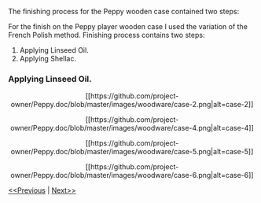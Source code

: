 The finishing process for the Peppy wooden case contained two steps:


For the finish on the Peppy player wooden case I used the variation of the French Polish method. Finishing process contains two steps:

1. Applying Linseed Oil. 
2. Applying Shellac.

### Applying Linseed Oil.

<p align="center">
[[https://github.com/project-owner/Peppy.doc/blob/master/images/woodware/case-2.png|alt=case-2]]
</p>
<p align="center">
[[https://github.com/project-owner/Peppy.doc/blob/master/images/woodware/case-4.png|alt=case-4]]
</p>
<p align="center">
[[https://github.com/project-owner/Peppy.doc/blob/master/images/woodware/case-5.png|alt=case-5]]
</p>
<p align="center">
[[https://github.com/project-owner/Peppy.doc/blob/master/images/woodware/case-6.png|alt=case-6]]
</p>

[<<Previous](https://github.com/project-owner/Peppy.doc/wiki/Sanding) | [Next>>](https://github.com/project-owner/Peppy.doc/wiki/Sketches)
